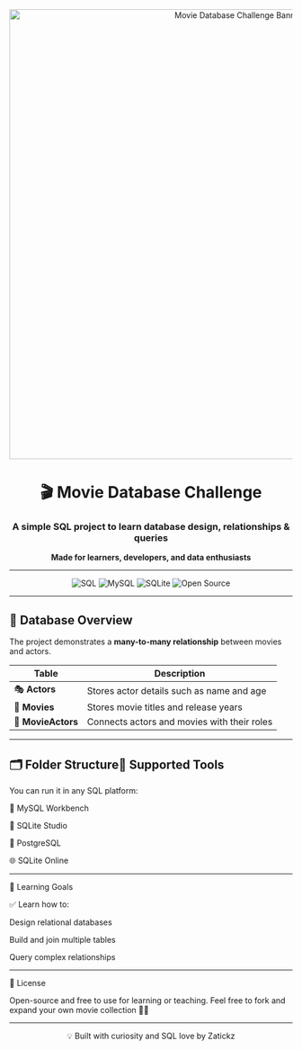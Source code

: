 <div align="center">

<img src="https://i.ibb.co/MCGj2xC/movie-database-banner.png" alt="Movie Database Challenge Banner" width="800"/>

# 🎬 Movie Database Challenge

### A simple SQL project to learn database design, relationships & queries  
**Made for learners, developers, and data enthusiasts**

---

![SQL](https://img.shields.io/badge/SQL-Structured%20Query%20Language-blue?style=for-the-badge)
![MySQL](https://img.shields.io/badge/MySQL-Database-orange?style=for-the-badge)
![SQLite](https://img.shields.io/badge/SQLite-Lightweight-green?style=for-the-badge)
![Open Source](https://img.shields.io/badge/Open%20Source-%E2%9C%A8-success?style=for-the-badge)

</div>

---

## 🧱 Database Overview

The project demonstrates a **many-to-many relationship** between movies and actors.

| Table | Description |
|-------|--------------|
| 🎭 **Actors** | Stores actor details such as name and age |
| 🎥 **Movies** | Stores movie titles and release years |
| 🔗 **MovieActors** | Connects actors and movies with their roles |

---

## 🗂️ Folder Structure🧰 Supported Tools

You can run it in any SQL platform:

🐬 MySQL Workbench

🧱 SQLite Studio

🐘 PostgreSQL

🌐 SQLite Online



---

🧠 Learning Goals

✅ Learn how to:

Design relational databases

Build and join multiple tables

Query complex relationships



---

📜 License

Open-source and free to use for learning or teaching.
Feel free to fork and expand your own movie collection 🎥✨


---

<div align="center">💡 Built with curiosity and SQL love by Zatickz

